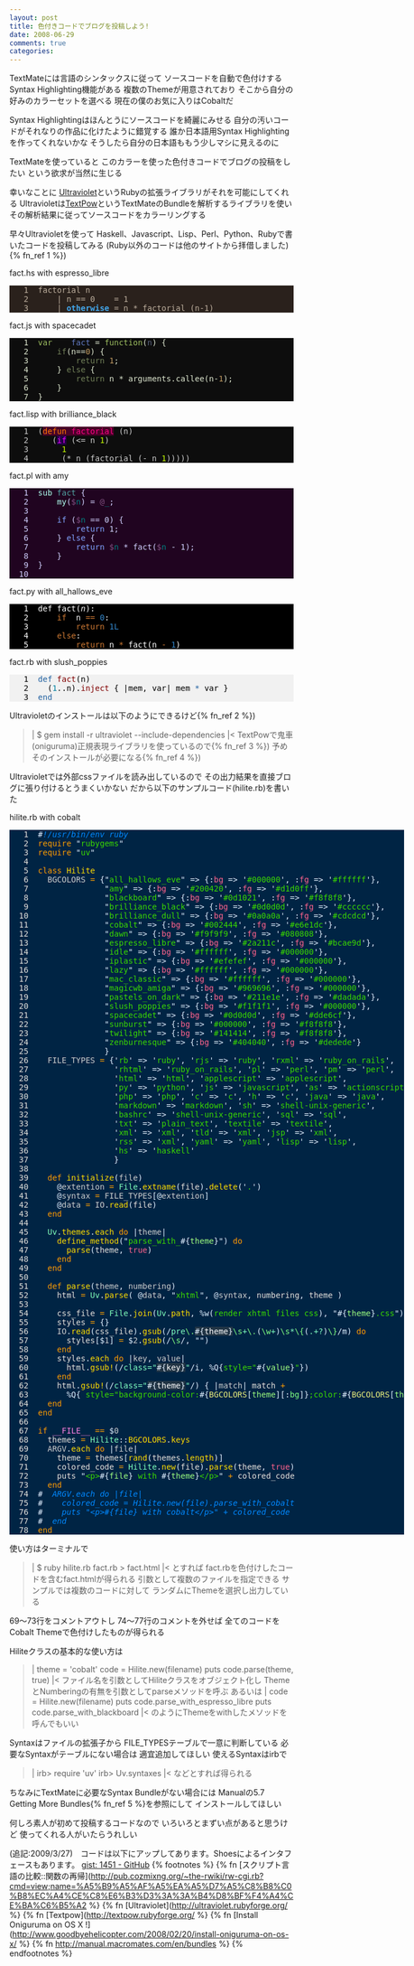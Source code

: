 ```yaml
---
layout: post
title: 色付きコードでブログを投稿しよう!
date: 2008-06-29
comments: true
categories:
---
```



TextMateには言語のシンタックスに従って
ソースコードを自動で色付けするSyntax Highlighting機能がある
複数のThemeが用意されており
そこから自分の好みのカラーセットを選べる
現在の僕のお気に入りはCobaltだ

Syntax Highlightingはほんとうにソースコードを綺麗にみせる
自分の汚いコードがそれなりの作品に化けたように錯覚する
誰か日本語用Syntax Highlightingを作ってくれないかな
そうしたら自分の日本語ももう少しマシに見えるのに

TextMateを使っていると
このカラーを使った色付きコードでブログの投稿をしたい
という欲求が当然に生じる

幸いなことに
[Ultraviolet](http://ultraviolet.rubyforge.org/)というRubyの拡張ライブラリがそれを可能にしてくれる
Ultravioletは[TextPow](http://textpow.rubyforge.org/)というTextMateのBundleを解析するライブラリを使い
その解析結果に従ってソースコードをカラーリングする

早々Ultravioletを使って
Haskell、Javascript、Lisp、Perl、Python、Rubyで書いたコードを投稿してみる
(Ruby以外のコードは他のサイトから拝借しました){% fn_ref 1 %})

<p>fact.hs with espresso_libre</p><pre class="espresso_libre" style="background-color:#2a211c;color:#bcae9d"><span class="line-numbers">   1 </span> factorial n
<span class="line-numbers">   2 </span>     | n == 0    = 1
<span class="line-numbers">   3 </span>     | <span style="font-weight:bold;color:#43A8ED;">otherwise</span> = n * factorial (n-1)
</pre>
<p>fact.js with spacecadet</p><pre class="spacecadet" style="background-color:#0d0d0d;color:#dde6cf"><span class="line-numbers">   1 </span> <span style="color:#9EBF60;">var</span>	<span style="color:#6078BF;">fact</span> = <span style="color:#9EBF60;">function</span>(<span style="color:#596380;">n</span>) {
<span class="line-numbers">   2 </span> 	<span style="color:#728059;">if</span>(n==<span style="color:#BF9960;">0</span>) {
<span class="line-numbers">   3 </span> 		<span style="color:#728059;">return</span> <span style="color:#BF9960;">1</span>;
<span class="line-numbers">   4 </span> 	} <span style="color:#728059;">else</span> {
<span class="line-numbers">   5 </span> 		<span style="color:#728059;">return</span> n * arguments.<span style="">callee</span>(n-<span style="color:#BF9960;">1</span>);
<span class="line-numbers">   6 </span> 	}
<span class="line-numbers">   7 </span> }
</pre>
<p>fact.lisp with brilliance_black</p><pre class="brilliance_black" style="background-color:#0d0d0d;color:#cccccc"><span class="line-numbers">   1 </span> (<span style="background-color:#480227;color:#800043;"><span style="color:#FF7900;">defun</span> <span style="color:#FF0086;">factorial</span></span> (n)
<span class="line-numbers">   2 </span>    (<span style="background-color:#230248;color:#F800FF;">if</span> (&lt;= n <span style="color:#C6FF00;">1</span>)
<span class="line-numbers">   3 </span>      <span style="color:#C6FF00;">1</span>
<span class="line-numbers">   4 </span>      (* n (factorial (- n <span style="color:#C6FF00;">1</span>)))))
</pre>
<p>fact.pl with amy</p><pre class="amy" style="background-color:#200420;color:#d1d0ff"><span class="line-numbers">   1 </span> <span style="color:#B0FFF0;">sub</span> <span style="color:#50A0A0;">fact</span> {
<span class="line-numbers">   2 </span> 	<span style="color:#B0FFF0;">my</span>(<span style="color:#008080;"><span style="color:#805080;">$</span>n</span>) = <span style="color:#008080;"><span style="color:#805080;">@</span>_</span>;
<span class="line-numbers">   3 </span> 	
<span class="line-numbers">   4 </span> 	<span style="color:#80A0FF;">if</span> (<span style="color:#008080;"><span style="color:#805080;">$</span>n</span> == 0) {
<span class="line-numbers">   5 </span> 		<span style="color:#80A0FF;">return</span> 1;
<span class="line-numbers">   6 </span> 	} <span style="color:#80A0FF;">else</span> {
<span class="line-numbers">   7 </span> 		<span style="color:#80A0FF;">return</span> <span style="color:#008080;"><span style="color:#805080;">$</span>n</span> * fact(<span style="color:#008080;"><span style="color:#805080;">$</span>n</span> - 1);
<span class="line-numbers">   8 </span> 	}
<span class="line-numbers">   9 </span> }
<span class="line-numbers">  10 </span> 
</pre>
<p>fact.py with all_hallows_eve</p><pre class="all_hallows_eve" style="background-color:#000000;color:#ffffff"><span class="line-numbers">   1 </span> <span style="background-color:#000000;color:#FFFFFF;"><span style="background-color:#000000;color:#FFFFFF;">def</span> <span style="">fact</span><span style="background-color:#000000;color:#FFFFFF;">(</span><span style="background-color:#000000;color:#FFFFFF;"><span style="font-style:italic;">n</span></span><span style="background-color:#000000;color:#FFFFFF;">)</span><span style="background-color:#000000;color:#FFFFFF;">:</span></span>
<span class="line-numbers">   2 </span> 	<span style="color:#CC7833;">if</span>	n <span style="color:#CC7833;">==</span> <span style="color:#3387CC;">0</span>:
<span class="line-numbers">   3 </span> 		<span style="color:#CC7833;">return</span> <span style="color:#3387CC;">1L</span>
<span class="line-numbers">   4 </span> 	<span style="color:#CC7833;">else</span>:
<span class="line-numbers">   5 </span> 		<span style="color:#CC7833;">return</span> n <span style="color:#CC7833;">*</span> <span style="background-color:#000000;color:#FFFFFF;">fact<span style="background-color:#000000;color:#FFFFFF;">(</span><span style="background-color:#000000;color:#FFFFFF;">n <span style="color:#CC7833;">-</span> <span style="color:#3387CC;">1</span></span><span style="background-color:#000000;color:#FFFFFF;">)</span></span>
</pre>
<p>fact.rb with slush_poppies</p><pre class="slush_poppies" style="background-color:#f1f1f1;color:#000000"><span class="line-numbers">   1 </span> <span style="color:#2060A0;">def</span> <span style="color:#800000;">fact</span>(<span style="">n</span>)
<span class="line-numbers">   2 </span>   (<span style="color:#0080A0;">1</span>..n).<span style="color:#800000;">inject</span> { |<span style="">mem</span>, <span style="">var</span>| mem <span style="color:#2060A0;">*</span> var }
<span class="line-numbers">   3 </span> <span style="color:#2060A0;">end</span>
</pre>

Ultravioletのインストールは以下のようにできるけど{% fn_ref 2 %})
>|
  $ gem install -r ultraviolet --include-dependencies
|<
TextPowで鬼車(oniguruma)正規表現ライブラリを使っているので{% fn_ref 3 %})
予めそのインストールが必要になる{% fn_ref 4 %})

Ultravioletでは外部cssファイルを読み出しているので
その出力結果を直接ブログに張り付けるとうまくいかない
だから以下のサンプルコード(hilite.rb)を書いた

<p>hilite.rb with cobalt</p><pre class="cobalt" style="width:700px;background-color:#002444;color:#e6e1dc"><span class="line-numbers">   1 </span> <span style="color:#0088FF;font-style:italic;"><span style="color:#E1EFFF;">#</span>!/usr/bin/env ruby</span>
<span class="line-numbers">   2 </span> <span style="color:#FF9D00;">require</span> <span style="color:#3AD900;"><span style="color:#E1EFFF;">&quot;</span>rubygems<span style="color:#E1EFFF;">&quot;</span></span>
<span class="line-numbers">   3 </span> <span style="color:#FF9D00;">require</span> <span style="color:#3AD900;"><span style="color:#E1EFFF;">&quot;</span>uv<span style="color:#E1EFFF;">&quot;</span></span>
<span class="line-numbers">   4 </span> 
<span class="line-numbers">   5 </span> <span style="color:#FF9D00;">class</span> <span style="color:#FFDD00;">Hilite</span>
<span class="line-numbers">   6 </span>   <span style="color:#CCCCCC;">BGCOLORS</span> <span style="color:#FF9D00;">=</span> <span style="color:#E1EFFF;">{</span><span style="color:#3AD900;"><span style="color:#E1EFFF;">&quot;</span>all_hallows_eve<span style="color:#E1EFFF;">&quot;</span></span> <span style="color:#E1EFFF;">=&gt;</span> <span style="color:#E1EFFF;">{</span><span style="color:#FF628C;"><span style="color:#E1EFFF;">:</span>bg</span> <span style="color:#E1EFFF;">=&gt;</span> <span style="color:#3AD900;"><span style="color:#E1EFFF;">'</span>#000000<span style="color:#E1EFFF;">'</span></span><span style="color:#E1EFFF;">,</span> <span style="color:#FF628C;"><span style="color:#E1EFFF;">:</span>fg</span> <span style="color:#E1EFFF;">=&gt;</span> <span style="color:#3AD900;"><span style="color:#E1EFFF;">'</span>#ffffff<span style="color:#E1EFFF;">'</span></span><span style="color:#E1EFFF;">}</span><span style="color:#E1EFFF;">,</span>
<span class="line-numbers">   7 </span>               <span style="color:#3AD900;"><span style="color:#E1EFFF;">&quot;</span>amy<span style="color:#E1EFFF;">&quot;</span></span> <span style="color:#E1EFFF;">=&gt;</span> <span style="color:#E1EFFF;">{</span><span style="color:#FF628C;"><span style="color:#E1EFFF;">:</span>bg</span> <span style="color:#E1EFFF;">=&gt;</span> <span style="color:#3AD900;"><span style="color:#E1EFFF;">'</span>#200420<span style="color:#E1EFFF;">'</span></span><span style="color:#E1EFFF;">,</span> <span style="color:#FF628C;"><span style="color:#E1EFFF;">:</span>fg</span> <span style="color:#E1EFFF;">=&gt;</span> <span style="color:#3AD900;"><span style="color:#E1EFFF;">'</span>#d1d0ff<span style="color:#E1EFFF;">'</span></span><span style="color:#E1EFFF;">}</span><span style="color:#E1EFFF;">,</span>
<span class="line-numbers">   8 </span>               <span style="color:#3AD900;"><span style="color:#E1EFFF;">&quot;</span>blackboard<span style="color:#E1EFFF;">&quot;</span></span> <span style="color:#E1EFFF;">=&gt;</span> <span style="color:#E1EFFF;">{</span><span style="color:#FF628C;"><span style="color:#E1EFFF;">:</span>bg</span> <span style="color:#E1EFFF;">=&gt;</span> <span style="color:#3AD900;"><span style="color:#E1EFFF;">'</span>#0d1021<span style="color:#E1EFFF;">'</span></span><span style="color:#E1EFFF;">,</span> <span style="color:#FF628C;"><span style="color:#E1EFFF;">:</span>fg</span> <span style="color:#E1EFFF;">=&gt;</span> <span style="color:#3AD900;"><span style="color:#E1EFFF;">'</span>#f8f8f8<span style="color:#E1EFFF;">'</span></span><span style="color:#E1EFFF;">}</span><span style="color:#E1EFFF;">,</span>
<span class="line-numbers">   9 </span>               <span style="color:#3AD900;"><span style="color:#E1EFFF;">&quot;</span>brilliance_black<span style="color:#E1EFFF;">&quot;</span></span> <span style="color:#E1EFFF;">=&gt;</span> <span style="color:#E1EFFF;">{</span><span style="color:#FF628C;"><span style="color:#E1EFFF;">:</span>bg</span> <span style="color:#E1EFFF;">=&gt;</span> <span style="color:#3AD900;"><span style="color:#E1EFFF;">'</span>#0d0d0d<span style="color:#E1EFFF;">'</span></span><span style="color:#E1EFFF;">,</span> <span style="color:#FF628C;"><span style="color:#E1EFFF;">:</span>fg</span> <span style="color:#E1EFFF;">=&gt;</span> <span style="color:#3AD900;"><span style="color:#E1EFFF;">'</span>#cccccc<span style="color:#E1EFFF;">'</span></span><span style="color:#E1EFFF;">}</span><span style="color:#E1EFFF;">,</span>
<span class="line-numbers">  10 </span>               <span style="color:#3AD900;"><span style="color:#E1EFFF;">&quot;</span>brilliance_dull<span style="color:#E1EFFF;">&quot;</span></span> <span style="color:#E1EFFF;">=&gt;</span> <span style="color:#E1EFFF;">{</span><span style="color:#FF628C;"><span style="color:#E1EFFF;">:</span>bg</span> <span style="color:#E1EFFF;">=&gt;</span> <span style="color:#3AD900;"><span style="color:#E1EFFF;">'</span>#0a0a0a<span style="color:#E1EFFF;">'</span></span><span style="color:#E1EFFF;">,</span> <span style="color:#FF628C;"><span style="color:#E1EFFF;">:</span>fg</span> <span style="color:#E1EFFF;">=&gt;</span> <span style="color:#3AD900;"><span style="color:#E1EFFF;">'</span>#cdcdcd<span style="color:#E1EFFF;">'</span></span><span style="color:#E1EFFF;">}</span><span style="color:#E1EFFF;">,</span>
<span class="line-numbers">  11 </span>               <span style="color:#3AD900;"><span style="color:#E1EFFF;">&quot;</span>cobalt<span style="color:#E1EFFF;">&quot;</span></span> <span style="color:#E1EFFF;">=&gt;</span> <span style="color:#E1EFFF;">{</span><span style="color:#FF628C;"><span style="color:#E1EFFF;">:</span>bg</span> <span style="color:#E1EFFF;">=&gt;</span> <span style="color:#3AD900;"><span style="color:#E1EFFF;">'</span>#002444<span style="color:#E1EFFF;">'</span></span><span style="color:#E1EFFF;">,</span> <span style="color:#FF628C;"><span style="color:#E1EFFF;">:</span>fg</span> <span style="color:#E1EFFF;">=&gt;</span> <span style="color:#3AD900;"><span style="color:#E1EFFF;">'</span>#e6e1dc<span style="color:#E1EFFF;">'</span></span><span style="color:#E1EFFF;">}</span><span style="color:#E1EFFF;">,</span>
<span class="line-numbers">  12 </span>               <span style="color:#3AD900;"><span style="color:#E1EFFF;">&quot;</span>dawn<span style="color:#E1EFFF;">&quot;</span></span> <span style="color:#E1EFFF;">=&gt;</span> <span style="color:#E1EFFF;">{</span><span style="color:#FF628C;"><span style="color:#E1EFFF;">:</span>bg</span> <span style="color:#E1EFFF;">=&gt;</span> <span style="color:#3AD900;"><span style="color:#E1EFFF;">'</span>#f9f9f9<span style="color:#E1EFFF;">'</span></span><span style="color:#E1EFFF;">,</span> <span style="color:#FF628C;"><span style="color:#E1EFFF;">:</span>fg</span> <span style="color:#E1EFFF;">=&gt;</span> <span style="color:#3AD900;"><span style="color:#E1EFFF;">'</span>#080808<span style="color:#E1EFFF;">'</span></span><span style="color:#E1EFFF;">}</span><span style="color:#E1EFFF;">,</span>
<span class="line-numbers">  13 </span>               <span style="color:#3AD900;"><span style="color:#E1EFFF;">&quot;</span>espresso_libre<span style="color:#E1EFFF;">&quot;</span></span> <span style="color:#E1EFFF;">=&gt;</span> <span style="color:#E1EFFF;">{</span><span style="color:#FF628C;"><span style="color:#E1EFFF;">:</span>bg</span> <span style="color:#E1EFFF;">=&gt;</span> <span style="color:#3AD900;"><span style="color:#E1EFFF;">'</span>#2a211c<span style="color:#E1EFFF;">'</span></span><span style="color:#E1EFFF;">,</span> <span style="color:#FF628C;"><span style="color:#E1EFFF;">:</span>fg</span> <span style="color:#E1EFFF;">=&gt;</span> <span style="color:#3AD900;"><span style="color:#E1EFFF;">'</span>#bcae9d<span style="color:#E1EFFF;">'</span></span><span style="color:#E1EFFF;">}</span><span style="color:#E1EFFF;">,</span>
<span class="line-numbers">  14 </span>               <span style="color:#3AD900;"><span style="color:#E1EFFF;">&quot;</span>idle<span style="color:#E1EFFF;">&quot;</span></span> <span style="color:#E1EFFF;">=&gt;</span> <span style="color:#E1EFFF;">{</span><span style="color:#FF628C;"><span style="color:#E1EFFF;">:</span>bg</span> <span style="color:#E1EFFF;">=&gt;</span> <span style="color:#3AD900;"><span style="color:#E1EFFF;">'</span>#ffffff<span style="color:#E1EFFF;">'</span></span><span style="color:#E1EFFF;">,</span> <span style="color:#FF628C;"><span style="color:#E1EFFF;">:</span>fg</span> <span style="color:#E1EFFF;">=&gt;</span> <span style="color:#3AD900;"><span style="color:#E1EFFF;">'</span>#000000<span style="color:#E1EFFF;">'</span></span><span style="color:#E1EFFF;">}</span><span style="color:#E1EFFF;">,</span>
<span class="line-numbers">  15 </span>               <span style="color:#3AD900;"><span style="color:#E1EFFF;">&quot;</span>iplastic<span style="color:#E1EFFF;">&quot;</span></span> <span style="color:#E1EFFF;">=&gt;</span> <span style="color:#E1EFFF;">{</span><span style="color:#FF628C;"><span style="color:#E1EFFF;">:</span>bg</span> <span style="color:#E1EFFF;">=&gt;</span> <span style="color:#3AD900;"><span style="color:#E1EFFF;">'</span>#efefef<span style="color:#E1EFFF;">'</span></span><span style="color:#E1EFFF;">,</span> <span style="color:#FF628C;"><span style="color:#E1EFFF;">:</span>fg</span> <span style="color:#E1EFFF;">=&gt;</span> <span style="color:#3AD900;"><span style="color:#E1EFFF;">'</span>#000000<span style="color:#E1EFFF;">'</span></span><span style="color:#E1EFFF;">}</span><span style="color:#E1EFFF;">,</span>
<span class="line-numbers">  16 </span>               <span style="color:#3AD900;"><span style="color:#E1EFFF;">&quot;</span>lazy<span style="color:#E1EFFF;">&quot;</span></span> <span style="color:#E1EFFF;">=&gt;</span> <span style="color:#E1EFFF;">{</span><span style="color:#FF628C;"><span style="color:#E1EFFF;">:</span>bg</span> <span style="color:#E1EFFF;">=&gt;</span> <span style="color:#3AD900;"><span style="color:#E1EFFF;">'</span>#ffffff<span style="color:#E1EFFF;">'</span></span><span style="color:#E1EFFF;">,</span> <span style="color:#FF628C;"><span style="color:#E1EFFF;">:</span>fg</span> <span style="color:#E1EFFF;">=&gt;</span> <span style="color:#3AD900;"><span style="color:#E1EFFF;">'</span>#000000<span style="color:#E1EFFF;">'</span></span><span style="color:#E1EFFF;">}</span><span style="color:#E1EFFF;">,</span>
<span class="line-numbers">  17 </span>               <span style="color:#3AD900;"><span style="color:#E1EFFF;">&quot;</span>mac_classic<span style="color:#E1EFFF;">&quot;</span></span> <span style="color:#E1EFFF;">=&gt;</span> <span style="color:#E1EFFF;">{</span><span style="color:#FF628C;"><span style="color:#E1EFFF;">:</span>bg</span> <span style="color:#E1EFFF;">=&gt;</span> <span style="color:#3AD900;"><span style="color:#E1EFFF;">'</span>#ffffff<span style="color:#E1EFFF;">'</span></span><span style="color:#E1EFFF;">,</span> <span style="color:#FF628C;"><span style="color:#E1EFFF;">:</span>fg</span> <span style="color:#E1EFFF;">=&gt;</span> <span style="color:#3AD900;"><span style="color:#E1EFFF;">'</span>#000000<span style="color:#E1EFFF;">'</span></span><span style="color:#E1EFFF;">}</span><span style="color:#E1EFFF;">,</span>
<span class="line-numbers">  18 </span>               <span style="color:#3AD900;"><span style="color:#E1EFFF;">&quot;</span>magicwb_amiga<span style="color:#E1EFFF;">&quot;</span></span> <span style="color:#E1EFFF;">=&gt;</span> <span style="color:#E1EFFF;">{</span><span style="color:#FF628C;"><span style="color:#E1EFFF;">:</span>bg</span> <span style="color:#E1EFFF;">=&gt;</span> <span style="color:#3AD900;"><span style="color:#E1EFFF;">'</span>#969696<span style="color:#E1EFFF;">'</span></span><span style="color:#E1EFFF;">,</span> <span style="color:#FF628C;"><span style="color:#E1EFFF;">:</span>fg</span> <span style="color:#E1EFFF;">=&gt;</span> <span style="color:#3AD900;"><span style="color:#E1EFFF;">'</span>#000000<span style="color:#E1EFFF;">'</span></span><span style="color:#E1EFFF;">}</span><span style="color:#E1EFFF;">,</span>
<span class="line-numbers">  19 </span>               <span style="color:#3AD900;"><span style="color:#E1EFFF;">&quot;</span>pastels_on_dark<span style="color:#E1EFFF;">&quot;</span></span> <span style="color:#E1EFFF;">=&gt;</span> <span style="color:#E1EFFF;">{</span><span style="color:#FF628C;"><span style="color:#E1EFFF;">:</span>bg</span> <span style="color:#E1EFFF;">=&gt;</span> <span style="color:#3AD900;"><span style="color:#E1EFFF;">'</span>#211e1e<span style="color:#E1EFFF;">'</span></span><span style="color:#E1EFFF;">,</span> <span style="color:#FF628C;"><span style="color:#E1EFFF;">:</span>fg</span> <span style="color:#E1EFFF;">=&gt;</span> <span style="color:#3AD900;"><span style="color:#E1EFFF;">'</span>#dadada<span style="color:#E1EFFF;">'</span></span><span style="color:#E1EFFF;">}</span><span style="color:#E1EFFF;">,</span>
<span class="line-numbers">  20 </span>               <span style="color:#3AD900;"><span style="color:#E1EFFF;">&quot;</span>slush_poppies<span style="color:#E1EFFF;">&quot;</span></span> <span style="color:#E1EFFF;">=&gt;</span> <span style="color:#E1EFFF;">{</span><span style="color:#FF628C;"><span style="color:#E1EFFF;">:</span>bg</span> <span style="color:#E1EFFF;">=&gt;</span> <span style="color:#3AD900;"><span style="color:#E1EFFF;">'</span>#f1f1f1<span style="color:#E1EFFF;">'</span></span><span style="color:#E1EFFF;">,</span> <span style="color:#FF628C;"><span style="color:#E1EFFF;">:</span>fg</span> <span style="color:#E1EFFF;">=&gt;</span> <span style="color:#3AD900;"><span style="color:#E1EFFF;">'</span>#000000<span style="color:#E1EFFF;">'</span></span><span style="color:#E1EFFF;">}</span><span style="color:#E1EFFF;">,</span>
<span class="line-numbers">  21 </span>               <span style="color:#3AD900;"><span style="color:#E1EFFF;">&quot;</span>spacecadet<span style="color:#E1EFFF;">&quot;</span></span> <span style="color:#E1EFFF;">=&gt;</span> <span style="color:#E1EFFF;">{</span><span style="color:#FF628C;"><span style="color:#E1EFFF;">:</span>bg</span> <span style="color:#E1EFFF;">=&gt;</span> <span style="color:#3AD900;"><span style="color:#E1EFFF;">'</span>#0d0d0d<span style="color:#E1EFFF;">'</span></span><span style="color:#E1EFFF;">,</span> <span style="color:#FF628C;"><span style="color:#E1EFFF;">:</span>fg</span> <span style="color:#E1EFFF;">=&gt;</span> <span style="color:#3AD900;"><span style="color:#E1EFFF;">'</span>#dde6cf<span style="color:#E1EFFF;">'</span></span><span style="color:#E1EFFF;">}</span><span style="color:#E1EFFF;">,</span>
<span class="line-numbers">  22 </span>               <span style="color:#3AD900;"><span style="color:#E1EFFF;">&quot;</span>sunburst<span style="color:#E1EFFF;">&quot;</span></span> <span style="color:#E1EFFF;">=&gt;</span> <span style="color:#E1EFFF;">{</span><span style="color:#FF628C;"><span style="color:#E1EFFF;">:</span>bg</span> <span style="color:#E1EFFF;">=&gt;</span> <span style="color:#3AD900;"><span style="color:#E1EFFF;">'</span>#000000<span style="color:#E1EFFF;">'</span></span><span style="color:#E1EFFF;">,</span> <span style="color:#FF628C;"><span style="color:#E1EFFF;">:</span>fg</span> <span style="color:#E1EFFF;">=&gt;</span> <span style="color:#3AD900;"><span style="color:#E1EFFF;">'</span>#f8f8f8<span style="color:#E1EFFF;">'</span></span><span style="color:#E1EFFF;">}</span><span style="color:#E1EFFF;">,</span>
<span class="line-numbers">  23 </span>               <span style="color:#3AD900;"><span style="color:#E1EFFF;">&quot;</span>twilight<span style="color:#E1EFFF;">&quot;</span></span> <span style="color:#E1EFFF;">=&gt;</span> <span style="color:#E1EFFF;">{</span><span style="color:#FF628C;"><span style="color:#E1EFFF;">:</span>bg</span> <span style="color:#E1EFFF;">=&gt;</span> <span style="color:#3AD900;"><span style="color:#E1EFFF;">'</span>#141414<span style="color:#E1EFFF;">'</span></span><span style="color:#E1EFFF;">,</span> <span style="color:#FF628C;"><span style="color:#E1EFFF;">:</span>fg</span> <span style="color:#E1EFFF;">=&gt;</span> <span style="color:#3AD900;"><span style="color:#E1EFFF;">'</span>#f8f8f8<span style="color:#E1EFFF;">'</span></span><span style="color:#E1EFFF;">}</span><span style="color:#E1EFFF;">,</span>
<span class="line-numbers">  24 </span>               <span style="color:#3AD900;"><span style="color:#E1EFFF;">&quot;</span>zenburnesque<span style="color:#E1EFFF;">&quot;</span></span> <span style="color:#E1EFFF;">=&gt;</span> <span style="color:#E1EFFF;">{</span><span style="color:#FF628C;"><span style="color:#E1EFFF;">:</span>bg</span> <span style="color:#E1EFFF;">=&gt;</span> <span style="color:#3AD900;"><span style="color:#E1EFFF;">'</span>#404040<span style="color:#E1EFFF;">'</span></span><span style="color:#E1EFFF;">,</span> <span style="color:#FF628C;"><span style="color:#E1EFFF;">:</span>fg</span> <span style="color:#E1EFFF;">=&gt;</span> <span style="color:#3AD900;"><span style="color:#E1EFFF;">'</span>#dedede<span style="color:#E1EFFF;">'</span></span><span style="color:#E1EFFF;">}</span>
<span class="line-numbers">  25 </span>               <span style="color:#E1EFFF;">}</span>
<span class="line-numbers">  26 </span>   <span style="color:#CCCCCC;">FILE_TYPES</span> <span style="color:#FF9D00;">=</span> <span style="color:#E1EFFF;">{</span><span style="color:#3AD900;"><span style="color:#E1EFFF;">'</span>rb<span style="color:#E1EFFF;">'</span></span> <span style="color:#E1EFFF;">=&gt;</span> <span style="color:#3AD900;"><span style="color:#E1EFFF;">'</span>ruby<span style="color:#E1EFFF;">'</span></span><span style="color:#E1EFFF;">,</span> <span style="color:#3AD900;"><span style="color:#E1EFFF;">'</span>rjs<span style="color:#E1EFFF;">'</span></span> <span style="color:#E1EFFF;">=&gt;</span> <span style="color:#3AD900;"><span style="color:#E1EFFF;">'</span>ruby<span style="color:#E1EFFF;">'</span></span><span style="color:#E1EFFF;">,</span> <span style="color:#3AD900;"><span style="color:#E1EFFF;">'</span>rxml<span style="color:#E1EFFF;">'</span></span> <span style="color:#E1EFFF;">=&gt;</span> <span style="color:#3AD900;"><span style="color:#E1EFFF;">'</span>ruby_on_rails<span style="color:#E1EFFF;">'</span></span><span style="color:#E1EFFF;">,</span>
<span class="line-numbers">  27 </span>                 <span style="color:#3AD900;"><span style="color:#E1EFFF;">'</span>rhtml<span style="color:#E1EFFF;">'</span></span> <span style="color:#E1EFFF;">=&gt;</span> <span style="color:#3AD900;"><span style="color:#E1EFFF;">'</span>ruby_on_rails<span style="color:#E1EFFF;">'</span></span><span style="color:#E1EFFF;">,</span> <span style="color:#3AD900;"><span style="color:#E1EFFF;">'</span>pl<span style="color:#E1EFFF;">'</span></span> <span style="color:#E1EFFF;">=&gt;</span> <span style="color:#3AD900;"><span style="color:#E1EFFF;">'</span>perl<span style="color:#E1EFFF;">'</span></span><span style="color:#E1EFFF;">,</span> <span style="color:#3AD900;"><span style="color:#E1EFFF;">'</span>pm<span style="color:#E1EFFF;">'</span></span> <span style="color:#E1EFFF;">=&gt;</span> <span style="color:#3AD900;"><span style="color:#E1EFFF;">'</span>perl<span style="color:#E1EFFF;">'</span></span><span style="color:#E1EFFF;">,</span>
<span class="line-numbers">  28 </span>                 <span style="color:#3AD900;"><span style="color:#E1EFFF;">'</span>html<span style="color:#E1EFFF;">'</span></span> <span style="color:#E1EFFF;">=&gt;</span> <span style="color:#3AD900;"><span style="color:#E1EFFF;">'</span>html<span style="color:#E1EFFF;">'</span></span><span style="color:#E1EFFF;">,</span> <span style="color:#3AD900;"><span style="color:#E1EFFF;">'</span>applescript<span style="color:#E1EFFF;">'</span></span> <span style="color:#E1EFFF;">=&gt;</span> <span style="color:#3AD900;"><span style="color:#E1EFFF;">'</span>applescript<span style="color:#E1EFFF;">'</span></span><span style="color:#E1EFFF;">,</span>
<span class="line-numbers">  29 </span>                 <span style="color:#3AD900;"><span style="color:#E1EFFF;">'</span>py<span style="color:#E1EFFF;">'</span></span> <span style="color:#E1EFFF;">=&gt;</span> <span style="color:#3AD900;"><span style="color:#E1EFFF;">'</span>python<span style="color:#E1EFFF;">'</span></span><span style="color:#E1EFFF;">,</span> <span style="color:#3AD900;"><span style="color:#E1EFFF;">'</span>js<span style="color:#E1EFFF;">'</span></span> <span style="color:#E1EFFF;">=&gt;</span> <span style="color:#3AD900;"><span style="color:#E1EFFF;">'</span>javascript<span style="color:#E1EFFF;">'</span></span><span style="color:#E1EFFF;">,</span> <span style="color:#3AD900;"><span style="color:#E1EFFF;">'</span>as<span style="color:#E1EFFF;">'</span></span> <span style="color:#E1EFFF;">=&gt;</span> <span style="color:#3AD900;"><span style="color:#E1EFFF;">'</span>actionscript<span style="color:#E1EFFF;">'</span></span><span style="color:#E1EFFF;">,</span>
<span class="line-numbers">  30 </span>                 <span style="color:#3AD900;"><span style="color:#E1EFFF;">'</span>php<span style="color:#E1EFFF;">'</span></span> <span style="color:#E1EFFF;">=&gt;</span> <span style="color:#3AD900;"><span style="color:#E1EFFF;">'</span>php<span style="color:#E1EFFF;">'</span></span><span style="color:#E1EFFF;">,</span> <span style="color:#3AD900;"><span style="color:#E1EFFF;">'</span>c<span style="color:#E1EFFF;">'</span></span> <span style="color:#E1EFFF;">=&gt;</span> <span style="color:#3AD900;"><span style="color:#E1EFFF;">'</span>c<span style="color:#E1EFFF;">'</span></span><span style="color:#E1EFFF;">,</span> <span style="color:#3AD900;"><span style="color:#E1EFFF;">'</span>h<span style="color:#E1EFFF;">'</span></span> <span style="color:#E1EFFF;">=&gt;</span> <span style="color:#3AD900;"><span style="color:#E1EFFF;">'</span>c<span style="color:#E1EFFF;">'</span></span><span style="color:#E1EFFF;">,</span> <span style="color:#3AD900;"><span style="color:#E1EFFF;">'</span>java<span style="color:#E1EFFF;">'</span></span> <span style="color:#E1EFFF;">=&gt;</span> <span style="color:#3AD900;"><span style="color:#E1EFFF;">'</span>java<span style="color:#E1EFFF;">'</span></span><span style="color:#E1EFFF;">,</span>
<span class="line-numbers">  31 </span>                 <span style="color:#3AD900;"><span style="color:#E1EFFF;">'</span>markdown<span style="color:#E1EFFF;">'</span></span> <span style="color:#E1EFFF;">=&gt;</span> <span style="color:#3AD900;"><span style="color:#E1EFFF;">'</span>markdown<span style="color:#E1EFFF;">'</span></span><span style="color:#E1EFFF;">,</span> <span style="color:#3AD900;"><span style="color:#E1EFFF;">'</span>sh<span style="color:#E1EFFF;">'</span></span> <span style="color:#E1EFFF;">=&gt;</span> <span style="color:#3AD900;"><span style="color:#E1EFFF;">'</span>shell-unix-generic<span style="color:#E1EFFF;">'</span></span><span style="color:#E1EFFF;">,</span>
<span class="line-numbers">  32 </span>                 <span style="color:#3AD900;"><span style="color:#E1EFFF;">'</span>bashrc<span style="color:#E1EFFF;">'</span></span> <span style="color:#E1EFFF;">=&gt;</span> <span style="color:#3AD900;"><span style="color:#E1EFFF;">'</span>shell-unix-generic<span style="color:#E1EFFF;">'</span></span><span style="color:#E1EFFF;">,</span> <span style="color:#3AD900;"><span style="color:#E1EFFF;">'</span>sql<span style="color:#E1EFFF;">'</span></span> <span style="color:#E1EFFF;">=&gt;</span> <span style="color:#3AD900;"><span style="color:#E1EFFF;">'</span>sql<span style="color:#E1EFFF;">'</span></span><span style="color:#E1EFFF;">,</span>
<span class="line-numbers">  33 </span>                 <span style="color:#3AD900;"><span style="color:#E1EFFF;">'</span>txt<span style="color:#E1EFFF;">'</span></span> <span style="color:#E1EFFF;">=&gt;</span> <span style="color:#3AD900;"><span style="color:#E1EFFF;">'</span>plain_text<span style="color:#E1EFFF;">'</span></span><span style="color:#E1EFFF;">,</span> <span style="color:#3AD900;"><span style="color:#E1EFFF;">'</span>textile<span style="color:#E1EFFF;">'</span></span> <span style="color:#E1EFFF;">=&gt;</span> <span style="color:#3AD900;"><span style="color:#E1EFFF;">'</span>textile<span style="color:#E1EFFF;">'</span></span><span style="color:#E1EFFF;">,</span>
<span class="line-numbers">  34 </span>                 <span style="color:#3AD900;"><span style="color:#E1EFFF;">'</span>xml<span style="color:#E1EFFF;">'</span></span> <span style="color:#E1EFFF;">=&gt;</span> <span style="color:#3AD900;"><span style="color:#E1EFFF;">'</span>xml<span style="color:#E1EFFF;">'</span></span><span style="color:#E1EFFF;">,</span> <span style="color:#3AD900;"><span style="color:#E1EFFF;">'</span>tld<span style="color:#E1EFFF;">'</span></span> <span style="color:#E1EFFF;">=&gt;</span> <span style="color:#3AD900;"><span style="color:#E1EFFF;">'</span>xml<span style="color:#E1EFFF;">'</span></span><span style="color:#E1EFFF;">,</span> <span style="color:#3AD900;"><span style="color:#E1EFFF;">'</span>jsp<span style="color:#E1EFFF;">'</span></span> <span style="color:#E1EFFF;">=&gt;</span> <span style="color:#3AD900;"><span style="color:#E1EFFF;">'</span>xml<span style="color:#E1EFFF;">'</span></span><span style="color:#E1EFFF;">,</span>
<span class="line-numbers">  35 </span>                 <span style="color:#3AD900;"><span style="color:#E1EFFF;">'</span>rss<span style="color:#E1EFFF;">'</span></span> <span style="color:#E1EFFF;">=&gt;</span> <span style="color:#3AD900;"><span style="color:#E1EFFF;">'</span>xml<span style="color:#E1EFFF;">'</span></span><span style="color:#E1EFFF;">,</span> <span style="color:#3AD900;"><span style="color:#E1EFFF;">'</span>yaml<span style="color:#E1EFFF;">'</span></span> <span style="color:#E1EFFF;">=&gt;</span> <span style="color:#3AD900;"><span style="color:#E1EFFF;">'</span>yaml<span style="color:#E1EFFF;">'</span></span><span style="color:#E1EFFF;">,</span> <span style="color:#3AD900;"><span style="color:#E1EFFF;">'</span>lisp<span style="color:#E1EFFF;">'</span></span> <span style="color:#E1EFFF;">=&gt;</span> <span style="color:#3AD900;"><span style="color:#E1EFFF;">'</span>lisp<span style="color:#E1EFFF;">'</span></span><span style="color:#E1EFFF;">,</span>
<span class="line-numbers">  36 </span>                 <span style="color:#3AD900;"><span style="color:#E1EFFF;">'</span>hs<span style="color:#E1EFFF;">'</span></span> <span style="color:#E1EFFF;">=&gt;</span> <span style="color:#3AD900;"><span style="color:#E1EFFF;">'</span>haskell<span style="color:#E1EFFF;">'</span></span>
<span class="line-numbers">  37 </span>                 <span style="color:#E1EFFF;">}</span>
<span class="line-numbers">  38 </span>                 
<span class="line-numbers">  39 </span>   <span style="color:#FF9D00;">def</span> <span style="color:#FFDD00;">initialize</span><span style="color:#E1EFFF;">(</span><span style="color:#CCCCCC;">file</span><span style="color:#E1EFFF;">)</span>
<span class="line-numbers">  40 </span>     <span style="color:#CCCCCC;"><span style="color:#E1EFFF;">@</span>extention</span> <span style="color:#FF9D00;">=</span> <span style="color:#80FFBB;">File</span><span style="color:#FFEE80;"><span style="color:#E1EFFF;">.</span><span style="color:#FFDD00;">extname</span></span><span style="color:#E1EFFF;">(</span>file<span style="color:#E1EFFF;">)</span><span style="color:#FFEE80;"><span style="color:#E1EFFF;">.</span><span style="color:#FFDD00;">delete</span></span><span style="color:#E1EFFF;">(</span><span style="color:#3AD900;"><span style="color:#E1EFFF;">'</span>.<span style="color:#E1EFFF;">'</span></span><span style="color:#E1EFFF;">)</span>
<span class="line-numbers">  41 </span>     <span style="color:#CCCCCC;"><span style="color:#E1EFFF;">@</span>syntax</span> <span style="color:#FF9D00;">=</span> <span style="color:#CCCCCC;">FILE_TYPES</span><span style="color:#E1EFFF;">[</span><span style="color:#CCCCCC;"><span style="color:#E1EFFF;">@</span>extention</span><span style="color:#E1EFFF;">]</span>
<span class="line-numbers">  42 </span>     <span style="color:#CCCCCC;"><span style="color:#E1EFFF;">@</span>data</span> <span style="color:#FF9D00;">=</span> <span style="color:#CCCCCC;">IO</span><span style="color:#FFEE80;"><span style="color:#E1EFFF;">.</span><span style="color:#FFDD00;">read</span></span><span style="color:#E1EFFF;">(</span>file<span style="color:#E1EFFF;">)</span>
<span class="line-numbers">  43 </span>   <span style="color:#FF9D00;">end</span>
<span class="line-numbers">  44 </span> 
<span class="line-numbers">  45 </span>   <span style="color:#80FFBB;">Uv</span><span style="color:#FFEE80;"><span style="color:#E1EFFF;">.</span><span style="color:#FFDD00;">themes</span></span><span style="color:#FFEE80;"><span style="color:#E1EFFF;">.</span><span style="color:#FFDD00;">each</span></span> <span style="color:#FF9D00;">do </span><span style="color:#E1EFFF;">|</span><span style="color:#CCCCCC;">theme</span><span style="color:#E1EFFF;">|</span>
<span class="line-numbers">  46 </span>     <span style="color:#FFEE80;"><span style="color:#FFDD00;">define_method</span></span><span style="color:#E1EFFF;">(</span><span style="color:#3AD900;"><span style="color:#E1EFFF;">&quot;</span>parse_with_<span style="color:#9EFF80;"><span style="color:#E1EFFF;">#{</span>theme<span style="color:#E1EFFF;">}</span></span><span style="color:#E1EFFF;">&quot;</span></span><span style="color:#E1EFFF;">)</span> <span style="color:#FF9D00;">do</span>
<span class="line-numbers">  47 </span>       <span style="color:#FFEE80;"><span style="color:#FFDD00;">parse</span></span><span style="color:#E1EFFF;">(</span>theme<span style="color:#E1EFFF;">,</span> <span style="color:#FF628C;">true</span><span style="color:#E1EFFF;">)</span>
<span class="line-numbers">  48 </span>     <span style="color:#FF9D00;">end</span>
<span class="line-numbers">  49 </span>   <span style="color:#FF9D00;">end</span>
<span class="line-numbers">  50 </span>   
<span class="line-numbers">  51 </span>   <span style="color:#FF9D00;">def</span> <span style="color:#FFDD00;">parse</span><span style="color:#E1EFFF;">(</span><span style="color:#CCCCCC;">theme<span style="color:#E1EFFF;">,</span> numbering</span><span style="color:#E1EFFF;">)</span>
<span class="line-numbers">  52 </span>     html <span style="color:#FF9D00;">=</span> <span style="color:#80FFBB;">Uv</span><span style="color:#FFEE80;"><span style="color:#E1EFFF;">.</span><span style="color:#FFDD00;">parse</span></span><span style="color:#E1EFFF;">(</span> <span style="color:#CCCCCC;"><span style="color:#E1EFFF;">@</span>data</span><span style="color:#E1EFFF;">,</span> <span style="color:#3AD900;"><span style="color:#E1EFFF;">&quot;</span>xhtml<span style="color:#E1EFFF;">&quot;</span></span><span style="color:#E1EFFF;">,</span> <span style="color:#CCCCCC;"><span style="color:#E1EFFF;">@</span>syntax</span><span style="color:#E1EFFF;">,</span> numbering<span style="color:#E1EFFF;">,</span> theme <span style="color:#E1EFFF;">)</span>
<span class="line-numbers">  53 </span> 
<span class="line-numbers">  54 </span>     css_file <span style="color:#FF9D00;">=</span> <span style="color:#80FFBB;">File</span><span style="color:#FFEE80;"><span style="color:#E1EFFF;">.</span><span style="color:#FFDD00;">join</span></span><span style="color:#E1EFFF;">(</span><span style="color:#80FFBB;">Uv</span><span style="color:#FFEE80;"><span style="color:#E1EFFF;">.</span><span style="color:#FFDD00;">path</span></span><span style="color:#E1EFFF;">,</span> <span style="color:#3AD900;"><span style="color:#E1EFFF;">%w(</span>render xhtml files css<span style="color:#E1EFFF;">)</span></span><span style="color:#E1EFFF;">,</span> <span style="color:#3AD900;"><span style="color:#E1EFFF;">&quot;</span><span style="color:#9EFF80;"><span style="color:#E1EFFF;">#{</span>theme<span style="color:#E1EFFF;">}</span></span>.css<span style="color:#E1EFFF;">&quot;</span></span><span style="color:#E1EFFF;">)</span>
<span class="line-numbers">  55 </span>     styles <span style="color:#FF9D00;">=</span> <span style="color:#E1EFFF;">{</span><span style="color:#E1EFFF;">}</span>
<span class="line-numbers">  56 </span>     <span style="color:#CCCCCC;">IO</span><span style="color:#FFEE80;"><span style="color:#E1EFFF;">.</span><span style="color:#FFDD00;">read</span></span><span style="color:#E1EFFF;">(</span>css_file<span style="color:#E1EFFF;">)</span><span style="color:#FFEE80;"><span style="color:#E1EFFF;">.</span><span style="color:#FFDD00;">gsub</span></span><span style="color:#E1EFFF;">(</span><span style="color:#80FFC2;"><span style="color:#E1EFFF;">/</span></span><span style="color:#80FFC2;">pre<span style="color:#80FF82;">\.</span><span style="background-color:#223545;color:#FFFFFF;"><span style="color:#E1EFFF;">#{</span>theme<span style="color:#E1EFFF;">}</span></span><span style="color:#80FF82;">\s</span>+<span style="color:#80FF82;">\.</span><span style="color:#80FFC2;"><span style="color:#E1EFFF;">(</span><span style="color:#80FF82;">\w</span>+<span style="color:#E1EFFF;">)</span></span><span style="color:#80FF82;">\s</span>*<span style="color:#80FF82;">\{</span><span style="color:#80FFC2;"><span style="color:#E1EFFF;">(</span>.+?<span style="color:#E1EFFF;">)</span></span><span style="color:#80FF82;">\}</span></span><span style="color:#80FFC2;"><span style="color:#E1EFFF;">/m</span></span><span style="color:#E1EFFF;">)</span> <span style="color:#FF9D00;">do</span>
<span class="line-numbers">  57 </span>       styles<span style="color:#E1EFFF;">[</span><span style="color:#CCCCCC;"><span style="color:#E1EFFF;">$</span>1</span><span style="color:#E1EFFF;">]</span> <span style="color:#FF9D00;">=</span> <span style="color:#CCCCCC;"><span style="color:#E1EFFF;">$</span>2</span><span style="color:#FFEE80;"><span style="color:#E1EFFF;">.</span><span style="color:#FFDD00;">gsub</span></span><span style="color:#E1EFFF;">(</span><span style="color:#80FFC2;"><span style="color:#E1EFFF;">/</span></span><span style="color:#80FFC2;"><span style="color:#80FF82;">\s</span></span><span style="color:#80FFC2;"><span style="color:#E1EFFF;">/</span></span><span style="color:#E1EFFF;">,</span> <span style="color:#3AD900;"><span style="color:#E1EFFF;">&quot;</span><span style="color:#E1EFFF;">&quot;</span></span><span style="color:#E1EFFF;">)</span>
<span class="line-numbers">  58 </span>     <span style="color:#FF9D00;">end</span>
<span class="line-numbers">  59 </span>     styles<span style="color:#FFEE80;"><span style="color:#E1EFFF;">.</span><span style="color:#FFDD00;">each</span></span> <span style="color:#FF9D00;">do </span><span style="color:#E1EFFF;">|</span><span style="color:#CCCCCC;">key</span><span style="color:#E1EFFF;">,</span> <span style="color:#CCCCCC;">value</span><span style="color:#E1EFFF;">|</span>
<span class="line-numbers">  60 </span>       html<span style="color:#FFEE80;"><span style="color:#E1EFFF;">.</span><span style="color:#FFDD00;">gsub!</span></span><span style="color:#E1EFFF;">(</span><span style="color:#80FFC2;"><span style="color:#E1EFFF;">/</span></span><span style="color:#80FFC2;">class=&quot;<span style="background-color:#223545;color:#FFFFFF;"><span style="color:#E1EFFF;">#{</span>key<span style="color:#E1EFFF;">}</span></span>&quot;</span><span style="color:#80FFC2;"><span style="color:#E1EFFF;">/i</span></span><span style="color:#E1EFFF;">,</span> <span style="color:#3AD900;"><span style="color:#E1EFFF;">%Q{</span>style=&quot;<span style="color:#9EFF80;"><span style="color:#E1EFFF;">#{</span>value<span style="color:#E1EFFF;">}</span></span>&quot;<span style="color:#E1EFFF;">}</span></span><span style="color:#E1EFFF;">)</span>
<span class="line-numbers">  61 </span>     <span style="color:#FF9D00;">end</span>
<span class="line-numbers">  62 </span>     html<span style="color:#FFEE80;"><span style="color:#E1EFFF;">.</span><span style="color:#FFDD00;">gsub!</span></span><span style="color:#E1EFFF;">(</span><span style="color:#80FFC2;"><span style="color:#E1EFFF;">/</span></span><span style="color:#80FFC2;">class=&quot;<span style="background-color:#223545;color:#FFFFFF;"><span style="color:#E1EFFF;">#{</span>theme<span style="color:#E1EFFF;">}</span></span>&quot;</span><span style="color:#80FFC2;"><span style="color:#E1EFFF;">/</span></span><span style="color:#E1EFFF;">)</span> <span style="color:#E1EFFF;">{</span> <span style="color:#E1EFFF;">|</span><span style="color:#CCCCCC;">match</span><span style="color:#E1EFFF;">|</span> match <span style="color:#FF9D00;">+</span> 
<span class="line-numbers">  63 </span>       <span style="color:#3AD900;"><span style="color:#E1EFFF;">%Q{</span> style=&quot;background-color:<span style="color:#9EFF80;"><span style="color:#E1EFFF;">#{</span><span style="color:#EDEF7D;">BGCOLORS</span><span style="color:#E1EFFF;">[</span>theme<span style="color:#E1EFFF;">]</span><span style="color:#E1EFFF;">[</span><span style="color:#80FF82;"><span style="color:#E1EFFF;">:</span>bg</span><span style="color:#E1EFFF;">]</span><span style="color:#E1EFFF;">}</span></span>;color:<span style="color:#9EFF80;"><span style="color:#E1EFFF;">#{</span><span style="color:#EDEF7D;">BGCOLORS</span><span style="color:#E1EFFF;">[</span>theme<span style="color:#E1EFFF;">]</span><span style="color:#E1EFFF;">[</span><span style="color:#80FF82;"><span style="color:#E1EFFF;">:</span>fg</span><span style="color:#E1EFFF;">]</span><span style="color:#E1EFFF;">}</span></span>&quot;<span style="color:#E1EFFF;">}</span></span> <span style="color:#E1EFFF;">}</span>
<span class="line-numbers">  64 </span>   <span style="color:#FF9D00;">end</span>
<span class="line-numbers">  65 </span> <span style="color:#FF9D00;">end</span>
<span class="line-numbers">  66 </span> 
<span class="line-numbers">  67 </span> <span style="color:#FF9D00;">if</span> <span style="color:#FF80E1;">__FILE__</span> <span style="color:#FF9D00;">==</span> <span style="color:#CCCCCC;"><span style="color:#E1EFFF;">$</span>0</span>
<span class="line-numbers">  68 </span>   themes <span style="color:#FF9D00;">=</span> <span style="color:#80FFBB;">Hilite</span><span style="color:#FFEE80;"><span style="color:#E1EFFF;">::</span><span style="color:#FFDD00;">BGCOLORS</span></span><span style="color:#FFEE80;"><span style="color:#E1EFFF;">.</span><span style="color:#FFDD00;">keys</span></span>
<span class="line-numbers">  69 </span>   <span style="color:#CCCCCC;">ARGV</span><span style="color:#FFEE80;"><span style="color:#E1EFFF;">.</span><span style="color:#FFDD00;">each</span></span> <span style="color:#FF9D00;">do </span><span style="color:#E1EFFF;">|</span><span style="color:#CCCCCC;">file</span><span style="color:#E1EFFF;">|</span>
<span class="line-numbers">  70 </span>     theme <span style="color:#FF9D00;">=</span> themes<span style="color:#E1EFFF;">[</span><span style="color:#FFEE80;"><span style="color:#FFDD00;">rand</span></span><span style="color:#E1EFFF;">(</span>themes<span style="color:#FFEE80;"><span style="color:#E1EFFF;">.</span><span style="color:#FFDD00;">length</span></span><span style="color:#E1EFFF;">)</span><span style="color:#E1EFFF;">]</span>
<span class="line-numbers">  71 </span>     colored_code <span style="color:#FF9D00;">=</span> <span style="color:#80FFBB;">Hilite</span><span style="color:#FFEE80;"><span style="color:#E1EFFF;">.</span><span style="color:#FFDD00;">new</span></span><span style="color:#E1EFFF;">(</span>file<span style="color:#E1EFFF;">)</span><span style="color:#FFEE80;"><span style="color:#E1EFFF;">.</span><span style="color:#FFDD00;">parse</span></span><span style="color:#E1EFFF;">(</span>theme<span style="color:#E1EFFF;">,</span> <span style="color:#FF628C;">true</span><span style="color:#E1EFFF;">)</span>
<span class="line-numbers">  72 </span>     puts <span style="color:#3AD900;"><span style="color:#E1EFFF;">&quot;</span>&lt;p&gt;<span style="color:#9EFF80;"><span style="color:#E1EFFF;">#{</span>file<span style="color:#E1EFFF;">}</span></span> with <span style="color:#9EFF80;"><span style="color:#E1EFFF;">#{</span>theme<span style="color:#E1EFFF;">}</span></span>&lt;/p&gt;<span style="color:#E1EFFF;">&quot;</span></span> <span style="color:#FF9D00;">+</span> colored_code
<span class="line-numbers">  73 </span>   <span style="color:#FF9D00;">end</span>
<span class="line-numbers">  74 </span> <span style="color:#0088FF;font-style:italic;"><span style="color:#E1EFFF;">#</span>  ARGV.each do |file|</span>
<span class="line-numbers">  75 </span> <span style="color:#0088FF;font-style:italic;"><span style="color:#E1EFFF;">#</span>    colored_code = Hilite.new(file).parse_with_cobalt</span>
<span class="line-numbers">  76 </span> <span style="color:#0088FF;font-style:italic;"><span style="color:#E1EFFF;">#</span>    puts &quot;&lt;p&gt;#{file} with cobalt&lt;/p&gt;&quot; + colored_code</span>
<span class="line-numbers">  77 </span> <span style="color:#0088FF;font-style:italic;"><span style="color:#E1EFFF;">#</span>  end</span>
<span class="line-numbers">  78 </span> <span style="color:#FF9D00;">end</span>
</pre>

使い方はターミナルで
>|
  $ ruby hilite.rb fact.rb  > fact.html
|<
とすれば
fact.rbを色付けしたコードを含むfact.htmlが得られる
引数として複数のファイルを指定できる
サンプルでは複数のコードに対して
ランダムにThemeを選択し出力している

69～73行をコメントアウトし
74～77行のコメントを外せば
全てのコードをCobalt Themeで色付けしたものが得られる

Hiliteクラスの基本的な使い方は
>|
  theme = 'cobalt'
  code = Hilite.new(filename)
  puts code.parse(theme, true)
|<
ファイル名を引数としてHiliteクラスをオブジェクト化し
ThemeとNumberingの有無を引数としてparseメソッドを呼ぶ
あるいは
>|
  code = Hilite.new(filename)
  puts code.parse_with_espresso_libre
  puts code.parse_with_blackboard
|<
のようにThemeをwithしたメソッドを呼んでもいい

Syntaxはファイルの拡張子から
FILE_TYPESテーブルで一意に判断している
必要なSyntaxがテーブルにない場合は
適宜追加してほしい
使えるSyntaxはirbで
>|
irb> require 'uv'
irb> Uv.syntaxes
|<
などとすれば得られる

ちなみにTextMateに必要なSyntax Bundleがない場合には
Manualの5.7 Getting More Bundles{% fn_ref 5 %}を参照にして
インストールしてほしい

何しろ素人が初めて投稿するコードなので
いろいろとまずい点があると思うけど
使ってくれる人がいたらうれしい

(追記:2009/3/27)　コードは以下にアップしてあります。Shoesによるインタフェースもあります。
[gist: 1451 - GitHub](http://gist.github.com/1451)
{% footnotes %}
   {% fn [スクリプト言語の比較::関数の再帰](http://pub.cozmixng.org/~the-rwiki/rw-cgi.rb?cmd=view;name=%A5%B9%A5%AF%A5%EA%A5%D7%A5%C8%B8%C0%B8%EC%A4%CE%C8%E6%B3%D3%3A%3A%B4%D8%BF%F4%A4%CE%BA%C6%B5%A2 %}
   {% fn [Ultraviolet](http://ultraviolet.rubyforge.org/ %}
   {% fn [Textpow](http://textpow.rubyforge.org/ %}
   {% fn [Install Oniguruma on OS X !](http://www.goodbyehelicopter.com/2008/02/20/install-oniguruma-on-os-x/ %}
   {% fn http://manual.macromates.com/en/bundles %}
{% endfootnotes %}
